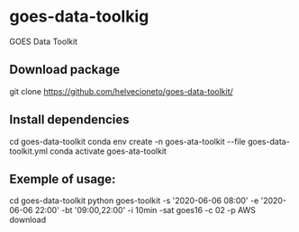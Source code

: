 # goes-data-toolkig
GOES Data Toolkit

## Download package
git clone https://github.com/helvecioneto/goes-data-toolkit/

## Install dependencies
cd goes-data-toolkit
conda env create -n goes-ata-toolkit --file goes-data-toolkit.yml
conda activate goes-ata-toolkit

## Exemple of usage:
cd goes-data-toolkit
python goes-toolkit -s '2020-06-06 08:00' -e '2020-06-06 22:00' -bt '09:00,22:00' -i 10min -sat goes16 -c 02 -p AWS download
